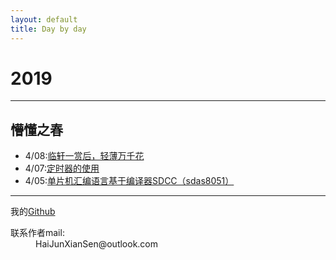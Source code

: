 ```yaml
---
layout: default
title: Day by day
---
```


# 2019


* * *

## 懵懂之春

* 4/08:[临轩一赏后，轻薄万千花](./page/essay_4-8.html)
* 4/07:[定时器的使用](./page/Timer_04-07.html)
* 4/05:[单片机汇编语言基于编译器SDCC（sdas8051）](./page/SddcForWindows_04-05.html)

* * *

我的[Github](https://github.com/Keryle/)

<dl>
<dt>联系作者mail:</dt>
<dd>HaiJunXianSen@outlook.com</dd>
